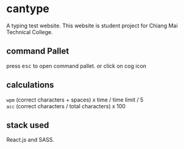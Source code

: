 # cantype
A typing test website.
This website is student project for Chiang Mai Technical College.

## command Pallet
press <kbd>esc</kbd> to open command pallet. or click on cog icon

## calculations
`wpm` (correct characters + spaces) x time / time limit / 5 <br>
`acc` (correct characters / total characters) x 100

## stack used
React.js and SASS.
